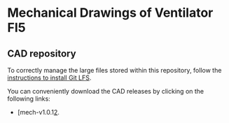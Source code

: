 Mechanical Drawings of Ventilator FI5
=====================================

## CAD repository
To correctly manage the large files stored within this repository, follow the [instructions to install Git LFS][1].

You can conveniently download the CAD releases by clicking on the following links:
- [mech-v1.0.1[2].


[1]: https://help.github.com/en/articles/installing-git-large-file-storage
[2]: https://github.com/icub-tech-iit/ventilator-FI5/releases/tag/mech-v1.0.1
